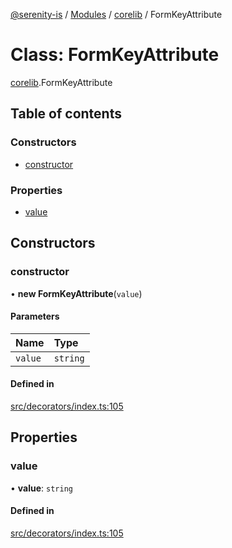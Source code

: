 [@serenity-is](../README.md) / [Modules](../modules.md) / [corelib](../modules/corelib.md) / FormKeyAttribute

# Class: FormKeyAttribute

[corelib](../modules/corelib.md).FormKeyAttribute

## Table of contents

### Constructors

- [constructor](corelib.FormKeyAttribute.md#constructor)

### Properties

- [value](corelib.FormKeyAttribute.md#value)

## Constructors

### constructor

• **new FormKeyAttribute**(`value`)

#### Parameters

| Name | Type |
| :------ | :------ |
| `value` | `string` |

#### Defined in

[src/decorators/index.ts:105](https://github.com/serenity-is/serenity/blob/master/packages/corelib/src/decorators/index.ts#line&#x3D;105)

## Properties

### value

• **value**: `string`

#### Defined in

[src/decorators/index.ts:105](https://github.com/serenity-is/serenity/blob/master/packages/corelib/src/decorators/index.ts#line&#x3D;105)
